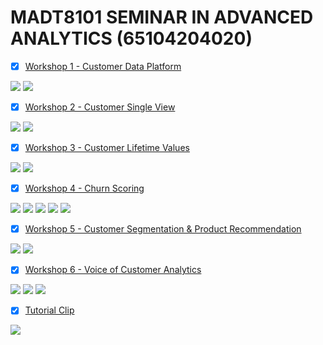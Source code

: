 # MADT8101 SEMINAR IN ADVANCED ANALYTICS (65104204020)

- [x] [Workshop 1 - Customer Data Platform](https://github.com/Superbom99/MADT8101-CRM-ANALYTICS/tree/main/Workshop%201%20-%20Customer%20Data%20Platform)

[![](https://img.shields.io/badge/-Concept-blue)](#) [![](https://img.shields.io/badge/-Presentation-blue)](#)

- [x] [Workshop 2 - Customer Single View](https://github.com/Superbom99/MADT8101-CRM-ANALYTICS/tree/main/Workshop%202%20-%20Customer%20Single%20View)
      
[![](https://img.shields.io/badge/-Concept-blue)](#) [![](https://img.shields.io/badge/-Presentation-blue)](#)

- [x] [Workshop 3 - Customer Lifetime Values](https://github.com/Superbom99/MADT8101-CRM-ANALYTICS/tree/main/Workshop%203%20-%20Customer%20Lifetime%20Values)

[![](https://img.shields.io/badge/-Concept-blue)](#) [![](https://img.shields.io/badge/-Presentation-blue)](#)

- [x] [Workshop 4 - Churn Scoring](https://github.com/Superbom99/MADT8101-CRM-ANALYTICS/tree/ab0b38994a7b235ef2199e28fbf7e73384c612f6/Workshop%204%20-%20Churn%20Scoring)

[![](https://img.shields.io/badge/-Classification-orange)](#) [![](https://img.shields.io/badge/-Python-green)](#) [![](https://img.shields.io/badge/-Logistic--Regression-orange)](#) [![](https://img.shields.io/badge/-XGBoost-orange)](#) [![](https://img.shields.io/badge/-Google--Colab-blue)](#) 

- [x] [Workshop 5 - Customer Segmentation & Product Recommendation](https://github.com/Superbom99/MADT8101-CRM-ANALYTICS/tree/01ada2dddb4eeb673254df1ac3e761ad7c520d8f/Workshop%205%20-%20Customer%20Segmentation%20%26%20Product%20Recommendation)

[![](https://img.shields.io/badge/-Concept-blue)](#) [![](https://img.shields.io/badge/-Presentation-blue)](#)

- [x] [Workshop 6 - Voice of Customer Analytics](https://github.com/Superbom99/MADT8101-CRM-ANALYTICS/tree/01ada2dddb4eeb673254df1ac3e761ad7c520d8f/Workshop%206%20-%20Voice%20of%20Customer%20Analytics)

[![](https://img.shields.io/badge/-Classification-orange)](#) [![](https://img.shields.io/badge/-Python-green)](#) [![](https://img.shields.io/badge/-Google--Colab-blue)](#) 

- [x] [Tutorial Clip](https://github.com/Superbom99/MADT8101-CRM-ANALYTICS/tree/b57c1d2f68de1a41d59bd417b13a8e892fe5bd76/Tutorial%20Clip)

[![](https://img.shields.io/badge/YouTube-red?style=for-the-badge&logo=youtube&logoColor=white)](#) 
